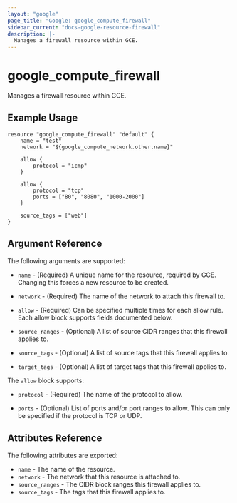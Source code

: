 ```yaml
---
layout: "google"
page_title: "Google: google_compute_firewall"
sidebar_current: "docs-google-resource-firewall"
description: |-
  Manages a firewall resource within GCE.
---
```


# google\_compute\_firewall

Manages a firewall resource within GCE.

## Example Usage

```
resource "google_compute_firewall" "default" {
	name = "test"
	network = "${google_compute_network.other.name}"

	allow {
		protocol = "icmp"
	}

	allow {
		protocol = "tcp"
		ports = ["80", "8080", "1000-2000"]
	}

	source_tags = ["web"]
}
```

## Argument Reference

The following arguments are supported:

* `name` - (Required) A unique name for the resource, required by GCE.
    Changing this forces a new resource to be created.

* `network` - (Required) The name of the network to attach this firewall to.

* `allow` - (Required) Can be specified multiple times for each allow
    rule. Each allow block supports fields documented below.

* `source_ranges` - (Optional) A list of source CIDR ranges that this
   firewall applies to.

* `source_tags` - (Optional) A list of source tags that this firewall applies to.

* `target_tags` - (Optional) A list of target tags that this firewall applies to.

The `allow` block supports:

* `protocol` - (Required) The name of the protocol to allow.

* `ports` - (Optional) List of ports and/or port ranges to allow. This can
    only be specified if the protocol is TCP or UDP.

## Attributes Reference

The following attributes are exported:

* `name` - The name of the resource.
* `network` - The network that this resource is attached to.
* `source_ranges` - The CIDR block ranges this firewall applies to.
* `source_tags` - The tags that this firewall applies to.
